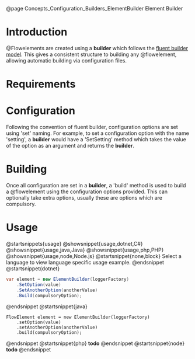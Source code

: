 @page Concepts_Configuration_Builders_ElementBuilder Element Builder

# Introduction

@Flowelements are created  using a **builder** which follows the
[fluent builder model](https://en.wikipedia.org/wiki/Fluent_interface).
This gives a consistent structure to building any @flowelement, allowing
automatic building via configuration files.


# Requirements

# Configuration

Following the convention of fluent builder, configuration options are set using 'set' naming. For example,
to set a configuration option with the name 'setting', a **builder** would have a 'SetSetting' method which
takes the value of the option as an argument and returns the **builder**.


# Building

Once all configuration are set in a **builder**, a 'build' method is used to build a @flowelement
using the configuration options provided. This can optionally take extra options, usually these are options
which are compulsory.

# Usage

@startsnippets{usage}
@showsnippet{usage,dotnet,C#}
@showsnippet{usage,java,Java}
@showsnippet{usage,php,PHP}
@showsnippet{usage,node,Node.js}
@startsnippet{none,block}
Select a language to view language specific usage example.
@endsnippet
@startsnippet{dotnet}
``` c#
var element = new ElementBuilder(loggerFactory)
    .SetOption(value)
    .SetAnotherOption(anotherValue)
    .Build(compulsoryOption);
```
@endsnippet
@startsnippet{java}
```
FlowElement element = new ElementBuilder(loggerFactory)
    .setOption(value)
    .setAnotherOption(anotherValue)
    .build(compulsoryOption);
```
@endsnippet
@startsnippet{php}
**todo**
@endsnippet
@startsnippet{node}
**todo**
@endsnippet

